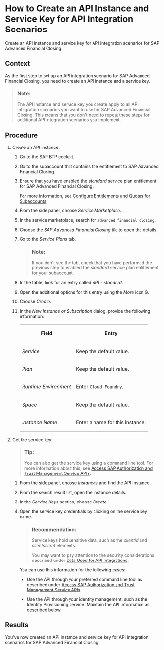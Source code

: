 <!-- loio405806439e3e4cbc8b34c49d1d15d91a -->

<link rel="stylesheet" type="text/css" href="../css/sap-icons.css"/>

# How to Create an API Instance and Service Key for API Integration Scenarios

Create an API instance and service key for API integration scenarios for SAP Advanced Financial Closing.



## Context

As the first step to set up an API integration scenario for SAP Advanced Financial Closing, you need to create an API instance and a service key.

> ### Note:  
> The API instance and service key you create apply to all API integration scenarios you want to use for SAP Advanced Financial Closing. This means that you don't need to repeat these steps for additional API integration scenarios you implement.



## Procedure

1.  Create an API instance:

    1.  Go to the SAP BTP cockpit.

    2.  Go to the subaccount that contains the entitlement to SAP Advanced Financial Closing.

    3.  Ensure that you have enabled the *standard* service plan entitlement for SAP Advanced Financial Closing.

        For more information, see [Configure Entitlements and Quotas for Subaccounts](https://help.sap.com/docs/btp/sap-business-technology-platform/configure-entitlements-and-quotas-for-subaccounts).

    4.  From the side panel, choose *Service Marketplace*.

    5.  In the service marketplace, search for `advanced financial closing`.

    6.  Choose the *SAP Advanced Financial Closing* tile to open the details.

    7.  Go to the *Service Plans* tab.

        > ### Note:  
        > If you don't see the tab, check that you have performed the previous step to enabled the *standard* service plan entitlement for your subaccount.

    8.  In the table, look for an entry called *API - standard*.

    9.  Open the additional options for this entry using the *More* icon <span class="SAP-icons-V5"></span>.

    10. Choose *Create*.

    11. In the *New Instance or Subscription* dialog, provide the following information:


        <table>
        <tr>
        <th valign="top">

        Field
        
        </th>
        <th valign="top">

        Entry
        
        </th>
        </tr>
        <tr>
        <td valign="top">
        
        *Service*
        
        </td>
        <td valign="top">
        
        Keep the default value.
        
        </td>
        </tr>
        <tr>
        <td valign="top">
        
        *Plan*
        
        </td>
        <td valign="top">
        
        Keep the default value.
        
        </td>
        </tr>
        <tr>
        <td valign="top">
        
        *Runtime Environment*
        
        </td>
        <td valign="top">
        
        Enter `Cloud Foundry`.
        
        </td>
        </tr>
        <tr>
        <td valign="top">
        
        *Space*
        
        </td>
        <td valign="top">
        
        Keep the default value.
        
        </td>
        </tr>
        <tr>
        <td valign="top">
        
        *Instance Name*
        
        </td>
        <td valign="top">
        
        Enter a name for this instance.
        
        </td>
        </tr>
        </table>
        

2.  Get the service key:

    > ### Tip:  
    > You can also get the service key using a command line tool. For more information about this, see [Access SAP Authorization and Trust Management Service APIs](https://help.sap.com/docs/BTP/65de2977205c403bbc107264b8eccf4b/ebc9113a520e495ea5fb759b9a7929f2.html).

    1.  From the side panel, choose *Instances* and find the API instance.

    2.  From the search result list, open the instance details.

    3.  In the *Service Keys* section, choose *Create*.

    4.  Open the service key credentials by clicking on the service key name.

        > ### Recommendation:  
        > Service keys hold sensitive data, such as the *clientid* and *clientsecret* elements.
        > 
        > You may want to pay attention to the security considerations described under [Data Used for API Integrations](../Security/data-used-for-api-integrations-62f0a49.md).

        You can use this information for the following cases:

        -   Use the API through your preferred command line tool as described under [Access SAP Authorization and Trust Management Service APIs](https://help.sap.com/docs/BTP/65de2977205c403bbc107264b8eccf4b/ebc9113a520e495ea5fb759b9a7929f2.html).

        -   Use the API through your identity management, such as the Identity Provisioning service. Maintain the API information as described below.






<a name="loio405806439e3e4cbc8b34c49d1d15d91a__result_edz_tfr_pzb"/>

## Results

You've now created an API instance and service key for API integration scenarios for SAP Advanced Financial Closing.

